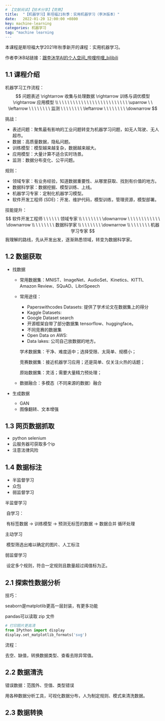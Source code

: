 ```yaml
---
# 【文献阅读】【技术分享】【竞赛】
title:  "【机器学习】斯坦福21秋季：实用机器学习（李沐版本）"
date:   2022-01-20 12:00:00 +0800
key: machine-learning
categories: 机器学习
tag: "machine learning
---
```

本课程是斯坦福大学2021年秋季新开的课程：实用机器学习。

作者李沐B站链接：[跟李沐学AI的个人空间_哔哩哔哩_bilibili](https://space.bilibili.com/1567748478/channel/collectiondetail?sid=28144)

## 1.1 课程介绍

机器学习工作流程：
$$
问题表述 \rightarrow 收集与处理数据 \rightarrow 训练与调优模型 \rightarrow 应用模型 \\
 \ \ \ \ \ \ \ \ \ \ \ \ \ \ \ \ \  \ \ \ \ \ \ \ \ \uparrow \ \ \leftarrow \  \ \ \ \ \ \ \ 监测 \ \ \ \ \ \ \ \  \leftarrow \ \ \ \ \ \ \ \ \downarrow
$$

挑战：

- 表述问题：聚焦最有影响的工业问题转变为机器学习问题，如无人驾驶、无人超市。
- 数据：高质量数据，隐私问题。
- 训练模型：模型越来越复杂，数据越来越大。
- 应用模型：大量计算不适合实时场景。
- 监测：数据分布变化、公平问题。

规则：

- 领域专家：有业务经验，知道数据重要性、从哪里获取、找到有价值的地方。
- 数据科学家：数据挖掘、模型训练、上线。
- 机器学习专家：定制化机器学习模型。
- 软件开发工程师 (SDE)：开发、维护代码，模型训练，管理资源，模型部署。

技能提升：
$$
软件开发工程师 \ \ \ \ \ \ 领域专家 \\
\ \ \ \ \ \ \  \downarrow \ \ \ \ \ \ \ \ \ \ \ \ \downarrow \\
\ \ \ \ \ \ \ 数据科学家 \\
\ \ \ \ \ \ \ \downarrow \\
\ \ \ \ \ \ \ 机器学习专家
$$
我理解的路线，先从开发出发，逐渐熟悉领域，转变为数据科学家。

## 1.2 数据获取

- 找数据

  -  常用数据集：MNIST、ImageNet、AudioSet、Kinetics、KITTI、Amazon Review、SQuAD、LibriSpeech

  - 常用途径：

    - Paperswithcodes Datasets: 提供了学术论文在数据集上的得分
    - Kaggle Datasets: 
    - Google Dataset search
    - 开源框架自带了部分数据集 tensorflow、huggingface。
    - 不同竞赛的数据集
    - Open Data on AWS:
    - Data lakes: 公司自己放数据的地方。

    学术数据集：干净、难度适中；选择受限、太简单、规模小；

    竞赛数据集：接近机器学习应用；还是简单、仅关注火热的话题；

    原始数据集：灵活；需要大量精力预处理；

  - 数据融合：多模态（不同来源的数据）融合

- 生成数据

  - GAN
  - 图像翻转、文本增强

## 1.3 网页数据抓取

- python selenium
- 云服务器可获取多个ip
- 注意法律风险

## 1.4 数据标注

- 半监督学习
- 众包
- 弱监督学习

半监督学习

​	自学习：

​		有标签数据 -> 训练模型 -> 预测无标签的数据  -> 数据合并   循环处理             

主动学习

​	模型筛选出难以确定的图片、人工标注

弱监督学习

​	设定多个规则，符合一定规则且数量超过阈值标为正。

## 2.1 探索性数据分析

技巧：

seaborn是matplotlib更高一层封装，有更多功能

pandas可以读取 zip 文件

```python
# 打印图片更高清
from IPython import display
display.set_matplotlib_formats('svg')
```

流程：

去空、缺值，转换数据类型、查看去除异常值。

## 2.2 数据清洗

错误数据：范围外、空值、类型错误

用各种数据分析工具，可视化数据分布，人为制定规则、模式来清洗数据。

## 2.3 数据转换



